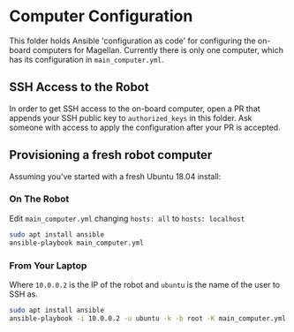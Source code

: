 # Computer Configuration

This folder holds Ansible 'configuration as code' for configuring the on-board computers for Magellan. Currently there is only one computer, which has its configuration in `main_computer.yml`.

## SSH Access to the Robot

In order to get SSH access to the on-board computer, open a PR that appends your SSH public key to `authorized_keys` in this folder. Ask someone with access to apply the configuration after your PR is accepted.

## Provisioning a fresh robot computer

Assuming you've started with a fresh Ubuntu 18.04 install:

### On The Robot

Edit `main_computer.yml` changing `hosts: all` to `hosts: localhost`
```bash
sudo apt install ansible
ansible-playbook main_computer.yml
```

### From Your Laptop
Where `10.0.0.2` is the IP of the robot and `ubuntu` is the name of the user to SSH as.

```bash
sudo apt install ansible
ansible-playbook -i 10.0.0.2 -u ubuntu -k -b root -K main_computer.yml
```
